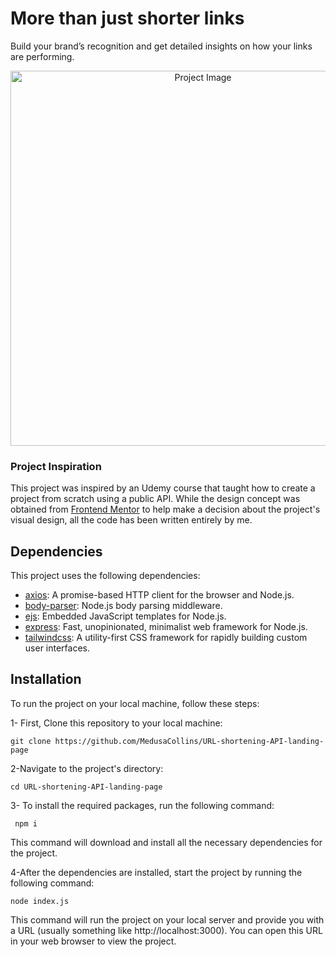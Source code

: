 # More than just shorter links
Build your brand’s recognition and get detailed insights on how your links are performing.
<p align="center">
  <img src="https://github.com/MedusaCollins/URL-shortening-API-landing-page/assets/63819815/0067b33d-4b7c-4312-9773-506f7a9b807a" alt="Project Image" width="600" />
</p>

### Project Inspiration

This project was inspired by an Udemy course that taught how to create a project from scratch using a public API. While the design concept was obtained from [Frontend Mentor](https://frontendmentor.io/) to help make a decision about the project's visual design, all the code has been written entirely by me.

## Dependencies

This project uses the following dependencies:
- [axios](https://github.com/axios/axios): A promise-based HTTP client for the browser and Node.js.
- [body-parser](https://github.com/expressjs/body-parser): Node.js body parsing middleware.
- [ejs](https://github.com/mde/ejs): Embedded JavaScript templates for Node.js.
- [express](https://github.com/expressjs/express): Fast, unopinionated, minimalist web framework for Node.js.
- [tailwindcss](https://github.com/tailwindlabs/tailwindcss): A utility-first CSS framework for rapidly building custom user interfaces.

## Installation
To run the project on your local machine, follow these steps:

1- First, Clone this repository to your local machine:
```
git clone https://github.com/MedusaCollins/URL-shortening-API-landing-page
```

2-Navigate to the project's directory:
```
cd URL-shortening-API-landing-page
```

3- To install the required packages, run the following command:
 ```
  npm i
 ```
This command will download and install all the necessary dependencies for the project.


4-After the dependencies are installed, start the project by running the following command:
```
node index.js
```
This command will run the project on your local server and provide you with a URL (usually something like http://localhost:3000). You can open this URL in your web browser to view the project.
